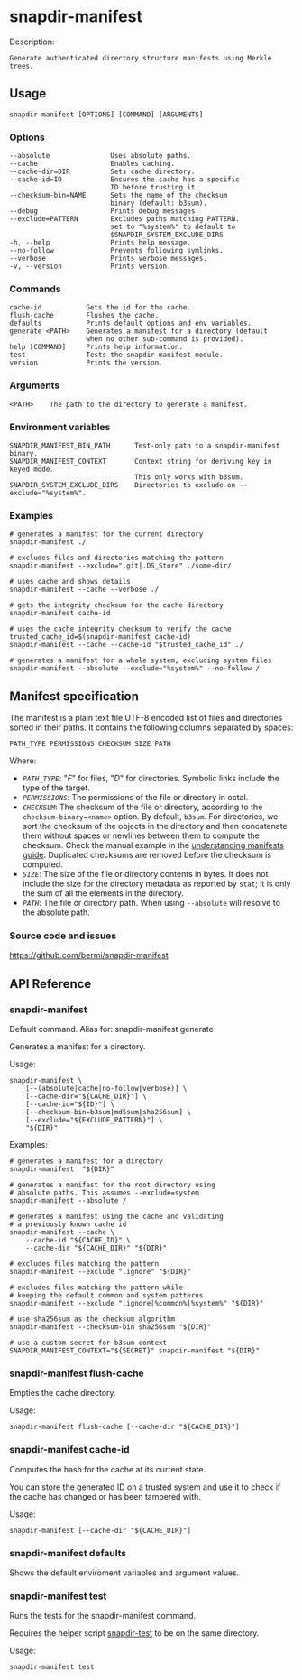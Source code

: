 # snapdir-manifest

Description:

    Generate authenticated directory structure manifests using Merkle trees.

## Usage

    snapdir-manifest [OPTIONS] [COMMAND] [ARGUMENTS]

### Options

    --absolute               Uses absolute paths.
    --cache                  Enables caching.
    --cache-dir=DIR          Sets cache directory.
    --cache-id=ID            Ensures the cache has a specific
                             ID before trusting it.
    --checksum-bin=NAME      Sets the name of the checksum
                             binary (default: b3sum).
    --debug                  Prints debug messages.
    --exclude=PATTERN        Excludes paths matching PATTERN.
                             set to "%system%" to default to
                             $SNAPDIR_SYSTEM_EXCLUDE_DIRS
    -h, --help               Prints help message.
    --no-follow              Prevents following symlinks.
    --verbose                Prints verbose messages.
    -v, --version            Prints version.

### Commands

    cache-id           Gets the id for the cache.
    flush-cache        Flushes the cache.
    defaults           Prints default options and env variables.
    generate <PATH>    Generates a manifest for a directory (default
                       when no other sub-command is provided).
    help [COMMAND]     Prints help information.
    test               Tests the snapdir-manifest module.
    version            Prints the version.

### Arguments

    <PATH>    The path to the directory to generate a manifest.

### Environment variables

    SNAPDIR_MANIFEST_BIN_PATH      Test-only path to a snapdir-manifest binary.
    SNAPDIR_MANIFEST_CONTEXT       Context string for deriving key in keyed mode.
                                   This only works with b3sum.
    SNAPDIR_SYSTEM_EXCLUDE_DIRS    Directories to exclude on --exclude="%system%".

### Examples

    # generates a manifest for the current directory
    snapdir-manifest ./

    # excludes files and directories matching the pattern
    snapdir-manifest --exclude=".git|.DS_Store" ./some-dir/

    # uses cache and shows details
    snapdir-manifest --cache --verbose ./

    # gets the integrity checksum for the cache directory
    snapdir-manifest cache-id

    # uses the cache integrity checksum to verify the cache
    trusted_cache_id=$(snapdir-manifest cache-id)
    snapdir-manifest --cache --cache-id "$trusted_cache_id" ./

    # generates a manifest for a whole system, excluding system files
    snapdir-manifest --absolute --exclude="%system%" --no-follow /

## Manifest specification

The manifest is a plain text file UTF-8 encoded list of files and
directories sorted in their paths. It contains the following columns
separated by spaces:

    PATH_TYPE PERMISSIONS CHECKSUM SIZE PATH

Where:

- *`PATH_TYPE`*: "*F*" for files, "*D*" for directories. Symbolic
  links include the type of the target.
- *`PERMISSIONS`*: The permissions of the file or directory in octal.
- *`CHECKSUM`*: The checksum of the file or directory, according to
  the `--checksum-binary=<name>` option. By default, `b3sum`. For
  directories, we sort the checksum of the objects in the directory
  and then concatenate them without spaces or newlines between them to
  compute the checksum. Check the manual example in the [understanding
  manifests guide](../understanding-manifests.md).
  Duplicated checksums are removed before the checksum is computed.
- *`SIZE`*: The size of the file or directory contents in bytes. It
  does not include the size for the directory metadata as reported by
  `stat`; it is only the sum of all the elements in the directory.
- *`PATH`*: The file or directory path. When using `--absolute` will
  resolve to the absolute path.

### Source code and issues

https://github.com/bermi/snapdir-manifest

## API Reference

### snapdir-manifest

Default command. Alias for: snapdir-manifest generate

Generates a manifest for a directory.

Usage:

    snapdir-manifest \
        [--(absolute|cache|no-follow|verbose)] \
        [--cache-dir="${CACHE_DIR}"] \
        [--cache-id="${ID}"] \
        [--checksum-bin=b3sum|md5sum|sha256sum] \
        [--exclude="${EXCLUDE_PATTERN}"] \
        "${DIR}"

Examples:

    # generates a manifest for a directory
    snapdir-manifest  "${DIR}"

    # generates a manifest for the root directory using
    # absolute paths. This assumes --exclude=system
    snapdir-manifest --absolute /

    # generates a manifest using the cache and validating
    # a previously known cache id
    snapdir-manifest --cache \
        --cache-id "${CACHE_ID}" \
        --cache-dir "${CACHE_DIR}" "${DIR}"

    # excludes files matching the pattern
    snapdir-manifest --exclude ".ignore" "${DIR}"

    # excludes files matching the pattern while
    # keeping the default common and system patterns
    snapdir-manifest --exclude ".ignore|%common%|%system%" "${DIR}"

    # use sha256sum as the checksum algorithm
    snapdir-manifest --checksum-bin sha256sum "${DIR}"

    # use a custom secret for b3sum context
    SNAPDIR_MANIFEST_CONTEXT="${SECRET}" snapdir-manifest "${DIR}"

### snapdir-manifest flush-cache

Empties the cache directory.

Usage:

    snapdir-manifest flush-cache [--cache-dir "${CACHE_DIR}"]

### snapdir-manifest cache-id

Computes the hash for the cache at its current state.

You can store the generated ID on a trusted system and use it to
check if the cache has changed or has been tampered with.

Usage:

    snapdir-manifest [--cache-dir "${CACHE_DIR}"]

### snapdir-manifest defaults

Shows the default enviroment variables and argument values.

### snapdir-manifest test

Runs the tests for the snapdir-manifest command.

Requires the helper script [snapdir-test](./snapdir-test) to be on the same directory.

Usage:

    snapdir-manifest test
